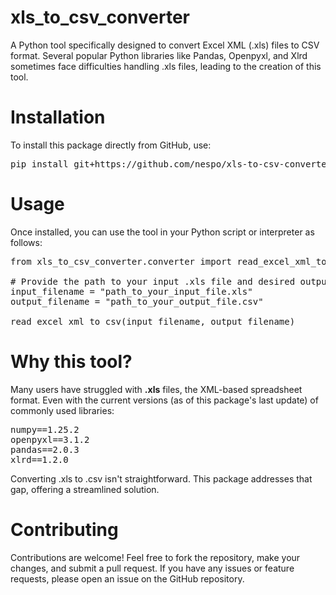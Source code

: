 # xls_to_csv_converter
A Python tool specifically designed to convert Excel XML (.xls) files to CSV format. Several popular Python libraries like Pandas, Openpyxl, and Xlrd sometimes face difficulties handling .xls files, leading to the creation of this tool.

# Installation
To install this package directly from GitHub, use:

<pre>pip install git+https://github.com/nespo/xls-to-csv-converter/</pre>

# Usage
Once installed, you can use the tool in your Python script or interpreter as follows:

<pre>
from xls_to_csv_converter.converter import read_excel_xml_to_csv

# Provide the path to your input .xls file and desired output .csv file
input_filename = "path_to_your_input_file.xls"
output_filename = "path_to_your_output_file.csv"

read_excel_xml_to_csv(input_filename, output_filename)
</pre>

# Why this tool?
Many users have struggled with <b>.xls</b> files, the XML-based spreadsheet format. Even with the current versions (as of this package's last update) of commonly used libraries:

<pre>
numpy==1.25.2
openpyxl==3.1.2
pandas==2.0.3
xlrd==1.2.0
</pre>

Converting .xls to .csv isn't straightforward. This package addresses that gap, offering a streamlined solution.

# Contributing
Contributions are welcome! Feel free to fork the repository, make your changes, and submit a pull request. If you have any issues or feature requests, please open an issue on the GitHub repository.
